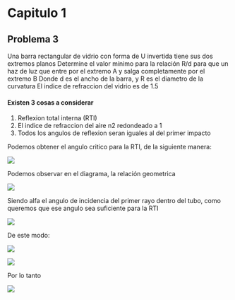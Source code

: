 # Capitulo 1
## Problema 3 
Una barra rectangular de vidrio con forma de U invertida tiene sus dos extremos planos 
Determine el valor mínimo para la relación R/d para que un haz de luz que entre por el extremo A y salga completamente por el extremo B
Donde d es el ancho de la barra, y R es el diametro de la curvatura 
El indice de refraccion del vidrio es de 1.5 


#### Existen 3 cosas a considerar
1. Reflexion total interna (RTI)
2. El indice de refraccion del aire n2 redondeado a 1
3. Todos los angulos de reflexion seran iguales al del primer impacto

Podemos obtener el angulo critico para la RTI, de la siguiente manera:

<img src=
  "http://latex.codecogs.com/gif.latex?sin(\theta_{c})=\frac{n_{2}}{n_{1}}" border="0"
/> 

Podemos observar en el diagrama, la relación geometrica 

<img src=
"http://latex.codecogs.com/gif.latex?sin(\alpha)=\frac{R}{(R+d)}" border="0"
/> 

Siendo alfa el angulo de incidencia del primer rayo dentro del tubo, como queremos que ese angulo sea suficiente para la RTI

<img src=
"http://latex.codecogs.com/gif.latex?\alpha<\theta_{c}" border="0"
/>

De este modo:

<img src=
"http://latex.codecogs.com/gif.latex?sin(\theta_{c})>\frac{1}{n}" border="0"
/>

<img src=
"http://latex.codecogs.com/gif.latex?\frac{R}{(R+d)}\geq\frac{1}{n}" border="0"
/>

Por lo tanto 

<img src=
"http://latex.codecogs.com/gif.latex?(\frac{R}{(d)})_{min}=\frac{1}{n-1}" border="0"
/> 
